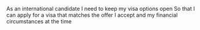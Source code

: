 As an international candidate
I need to keep my visa options open
So that I can apply for a visa that matches the offer I accept and my financial circumstances at the time
